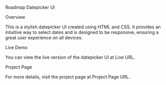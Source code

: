 Roadmap Datepicker UI

Overview

This is a stylish datepicker UI created using HTML and CSS. It provides an intuitive way to select dates and is designed to be responsive, ensuring a great user experience on all devices.

Live Demo

You can view the live version of the datepicker UI at Live URL.

Project Page

For more details, visit the project page at Project Page URL.
